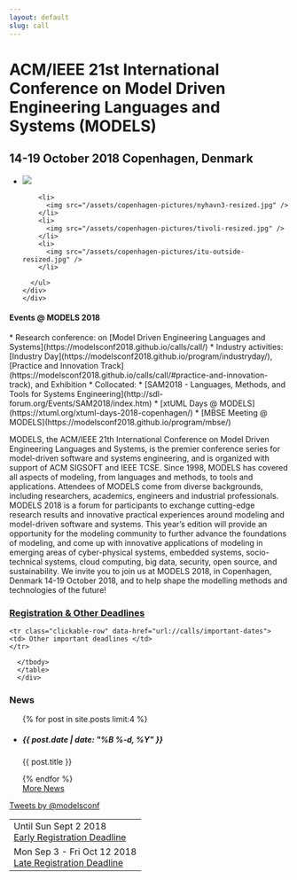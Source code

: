 ```yaml
---
layout: default
slug: call
---
```

<div class = "row">
 <div class="col-md-11" markdown="1">

# ACM/IEEE 21st International Conference on Model Driven Engineering Languages and Systems (MODELS)
## 14-19 October 2018 Copenhagen, Denmark
</div>
</div>
  <div class="row">
    <div class="col-xs-12">
      <!-- <img class="logo img-responsive" src="/assets/logos/models-logo.png" alt="models2018-logo" /> -->
      <div class="flexslider">
      <ul class="slides">
        <li>
          <img src="/assets/copenhagen-pictures/opera-resized.jpg" />
        </li>
        
        <li>
          <img src="/assets/copenhagen-pictures/nyhavn3-resized.jpg" />
        </li>
        <li>
          <img src="/assets/copenhagen-pictures/tivoli-resized.jpg" />
        </li>
        <li>
          <img src="/assets/copenhagen-pictures/itu-outside-resized.jpg" />
        </li>
        
      </ul>
    </div>
    </div>
  </div>


<div class="row">

 <div class="col-md-8" markdown="1">




<h4> Events @ MODELS 2018 </h4>
* Research conference: on [Model Driven Engineering Languages and Systems](https://modelsconf2018.github.io/calls/call/)
* Industry activities: [Industry Day](https://modelsconf2018.github.io/program/industryday/), [Practice and Innovation Track](https://modelsconf2018.github.io/calls/call/#practice-and-innovation-track), and Exhibition
* Collocated: 
  * [SAM2018 - Languages, Methods, and Tools for Systems Engineering](http://sdl-forum.org/Events/SAM2018/index.htm)
  * [xtUML Days @ MODELS](https://xtuml.org/xtuml-days-2018-copenhagen/)
  * [MBSE Meeting @ MODELS](https://modelsconf2018.github.io/program/mbse/)


<p class="text-justify">
MODELS, the ACM/IEEE 21th International Conference on Model Driven Engineering Languages and Systems, is the premier conference series for model-driven software and systems engineering, and is organized with support of ACM SIGSOFT and IEEE TCSE. Since 1998, MODELS has covered all aspects of modeling, from languages and methods, to tools and applications. Attendees of MODELS come from diverse backgrounds, including researchers, academics, engineers and industrial professionals. MODELS 2018 is a forum for participants to exchange cutting-edge research results and innovative practical experiences around modeling and model-driven software and systems. This year’s edition will provide an opportunity for the modeling community to further advance the foundations of modeling, and come up with innovative applications of modeling in emerging areas of cyber-physical systems, embedded systems, socio-technical systems, cloud computing, big data, security, open source, and sustainability. We invite you to join us at MODELS 2018, in Copenhagen, Denmark 14-19 October 2018, and to help shape the modelling methods and technologies of the future!
</p>

</div>

<div class="col-md-4">
    <div class="panel panel-primary">
      <div class="panel-heading">
         <h3 class="panel-title">
             <a href="https://modelsconf2018.github.io/calls/important-dates" target="_blank">Registration & Other Deadlines</a> <span class="pull-right"> 
                                <!-- <span class="glyphicon glyphicon-globe"></span>-->
                                <!--<span class="glyphicon glyphicon-time"></span>-->
                                <!--AoE (UTC-12)-->
                              </span> <br />
       </h3>
      </div>
	     <table class="table table-hover">
      <tbody>
       <tr class="clickable-row" data-href="url://registration">
	      <td> Until Sun Sept 2 2018 <br /><a href="/registration">Early Registration Deadline</a></td>
      </tr>
      <tr class="clickable-row" data-href="url://registration">
	      <td> Mon Sep 3 - Fri Oct 12 2018<br /><a href="/registration">Late Registration Deadline</a></td>
      </tr>
	     
 	<tr class="clickable-row" data-href="url://calls/important-dates">
	<td> Other important deadlines </td>
	</tr>
	
      </tbody>
      </table>
      </div>
   </div>
<div class="col-md-4">
    <div class="panel panel-primary">
      <div class="panel-heading">
        <h3 class="panel-title">News</h3>
      </div>
      <ul class="list-group">
        {% for post in site.posts limit:4 %}
        <li class="list-group-item">
          <h5 class="list-group-item-heading">{{ post.date | date: "%B %-d, %Y" }}</h5>
          <p class="list-group-item-text">{{ post.title }}</p>
        </li>
        {% endfor %}
        <div class="panel-footer text-left">
        <a href="/news">More News</a>
        </div>
      </ul>

  </div>
  <a class="twitter-timeline" data-lang="en" data-width="400" data-height="400" href="https://twitter.com/modelsconf">Tweets by @modelsconf</a> <script async src="//platform.twitter.com/widgets.js" charset="utf-8"></script>
 </div>
</div>


